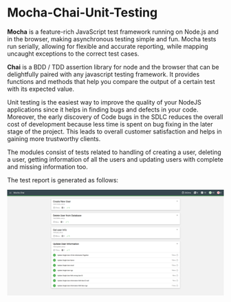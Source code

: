 # Mocha-Chai-Unit-Testing


<b>Mocha</b> is a feature-rich JavaScript test framework running on Node.js and in the browser, making asynchronous testing simple and fun. Mocha tests run serially, allowing for flexible and accurate reporting, while mapping uncaught exceptions to the correct test cases.

<b>Chai</b> is a BDD / TDD assertion library for node and the browser that can be delightfully paired with any javascript testing framework. It provides functions and methods that help you compare the output of a certain test with its expected value.

Unit testing is the easiest way to improve the quality of your NodeJS applications since it helps in finding bugs and defects in your code. Moreover, the early discovery of Code bugs in the SDLC reduces the overall cost of development because less time is spent on bug fixing in the later stage of the project. This leads to overall customer satisfaction and helps in gaining more trustworthy clients.


The modules consist of tests related to handling of creating a user, deleting a user, getting information of all the users and updating users with complete and missing information too. 

The test report is generated as follows:

![My Image](report.png)
